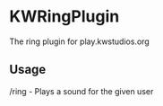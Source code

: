 # KWRingPlugin
The ring plugin for play.kwstudios.org

## Usage

/ring <PlayerName> - Plays a sound for the given user
